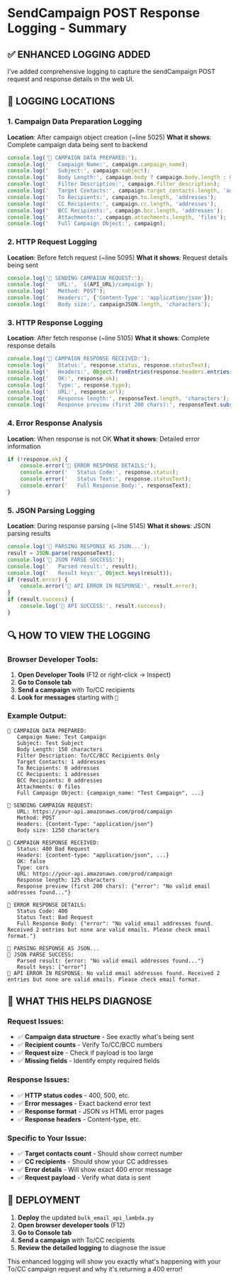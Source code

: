 # SendCampaign POST Response Logging - Summary

## ✅ **ENHANCED LOGGING ADDED**

I've added comprehensive logging to capture the sendCampaign POST request and response details in the web UI.

## 📍 **LOGGING LOCATIONS**

### **1. Campaign Data Preparation Logging**
**Location**: After campaign object creation (~line 5025)
**What it shows**: Complete campaign data being sent to backend

```javascript
console.log('📡 CAMPAIGN DATA PREPARED:');
console.log('   Campaign Name:', campaign.campaign_name);
console.log('   Subject:', campaign.subject);
console.log('   Body Length:', campaign.body ? campaign.body.length : 0, 'characters');
console.log('   Filter Description:', campaign.filter_description);
console.log('   Target Contacts:', campaign.target_contacts.length, 'addresses');
console.log('   To Recipients:', campaign.to.length, 'addresses');
console.log('   CC Recipients:', campaign.cc.length, 'addresses');
console.log('   BCC Recipients:', campaign.bcc.length, 'addresses');
console.log('   Attachments:', campaign.attachments.length, 'files');
console.log('   Full Campaign Object:', campaign);
```

### **2. HTTP Request Logging**
**Location**: Before fetch request (~line 5095)
**What it shows**: Request details being sent

```javascript
console.log('📡 SENDING CAMPAIGN REQUEST:');
console.log('   URL:', `${API_URL}/campaign`);
console.log('   Method: POST');
console.log('   Headers:', {'Content-Type': 'application/json'});
console.log('   Body size:', campaignJSON.length, 'characters');
```

### **3. HTTP Response Logging**
**Location**: After fetch response (~line 5105)
**What it shows**: Complete response details

```javascript
console.log('📡 CAMPAIGN RESPONSE RECEIVED:');
console.log('   Status:', response.status, response.statusText);
console.log('   Headers:', Object.fromEntries(response.headers.entries()));
console.log('   OK:', response.ok);
console.log('   Type:', response.type);
console.log('   URL:', response.url);
console.log('   Response length:', responseText.length, 'characters');
console.log('   Response preview (first 200 chars):', responseText.substring(0, 200));
```

### **4. Error Response Analysis**
**Location**: When response is not OK
**What it shows**: Detailed error information

```javascript
if (!response.ok) {
    console.error('📡 ERROR RESPONSE DETAILS:');
    console.error('   Status Code:', response.status);
    console.error('   Status Text:', response.statusText);
    console.error('   Full Response Body:', responseText);
}
```

### **5. JSON Parsing Logging**
**Location**: During response parsing (~line 5145)
**What it shows**: JSON parsing results

```javascript
console.log('📡 PARSING RESPONSE AS JSON...');
result = JSON.parse(responseText);
console.log('📡 JSON PARSE SUCCESS:');
console.log('   Parsed result:', result);
console.log('   Result keys:', Object.keys(result));
if (result.error) {
    console.error('📡 API ERROR IN RESPONSE:', result.error);
}
if (result.success) {
    console.log('📡 API SUCCESS:', result.success);
}
```

## 🔍 **HOW TO VIEW THE LOGGING**

### **Browser Developer Tools**:
1. **Open Developer Tools** (F12 or right-click → Inspect)
2. **Go to Console tab**
3. **Send a campaign** with To/CC recipients
4. **Look for messages** starting with `📡`

### **Example Output**:
```
📡 CAMPAIGN DATA PREPARED:
   Campaign Name: Test Campaign
   Subject: Test Subject
   Body Length: 150 characters
   Filter Description: To/CC/BCC Recipients Only
   Target Contacts: 1 addresses
   To Recipients: 0 addresses
   CC Recipients: 1 addresses
   BCC Recipients: 0 addresses
   Attachments: 0 files
   Full Campaign Object: {campaign_name: "Test Campaign", ...}

📡 SENDING CAMPAIGN REQUEST:
   URL: https://your-api.amazonaws.com/prod/campaign
   Method: POST
   Headers: {Content-Type: "application/json"}
   Body size: 1250 characters

📡 CAMPAIGN RESPONSE RECEIVED:
   Status: 400 Bad Request
   Headers: {content-type: "application/json", ...}
   OK: false
   Type: cors
   URL: https://your-api.amazonaws.com/prod/campaign
   Response length: 125 characters
   Response preview (first 200 chars): {"error": "No valid email addresses found..."}

📡 ERROR RESPONSE DETAILS:
   Status Code: 400
   Status Text: Bad Request
   Full Response Body: {"error": "No valid email addresses found. Received 2 entries but none are valid emails. Please check email format."}

📡 PARSING RESPONSE AS JSON...
📡 JSON PARSE SUCCESS:
   Parsed result: {error: "No valid email addresses found..."}
   Result keys: ["error"]
📡 API ERROR IN RESPONSE: No valid email addresses found. Received 2 entries but none are valid emails. Please check email format.
```

## 🎯 **WHAT THIS HELPS DIAGNOSE**

### **Request Issues**:
- ✅ **Campaign data structure** - See exactly what's being sent
- ✅ **Recipient counts** - Verify To/CC/BCC numbers
- ✅ **Request size** - Check if payload is too large
- ✅ **Missing fields** - Identify empty required fields

### **Response Issues**:
- ✅ **HTTP status codes** - 400, 500, etc.
- ✅ **Error messages** - Exact backend error text
- ✅ **Response format** - JSON vs HTML error pages
- ✅ **Response headers** - Content-type, etc.

### **Specific to Your Issue**:
- ✅ **Target contacts count** - Should show correct number
- ✅ **CC recipients** - Should show your CC addresses
- ✅ **Error details** - Will show exact 400 error message
- ✅ **Request payload** - Verify what data is sent

## 🚀 **DEPLOYMENT**

1. **Deploy** the updated `bulk_email_api_lambda.py`
2. **Open browser developer tools** (F12)
3. **Go to Console tab**
4. **Send a campaign** with To/CC recipients
5. **Review the detailed logging** to diagnose the issue

This enhanced logging will show you exactly what's happening with your To/CC campaign request and why it's returning a 400 error!